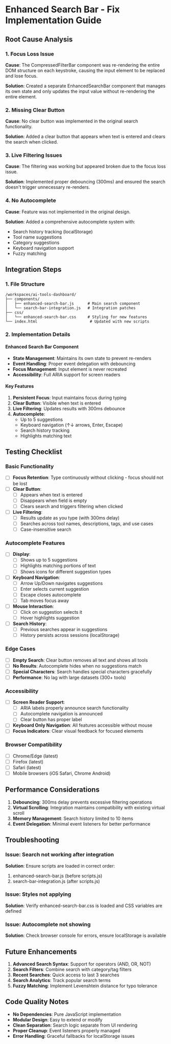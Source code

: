 # Enhanced Search Bar - Fix Implementation Guide

## Root Cause Analysis

### 1. **Focus Loss Issue**
**Cause**: The CompressedFilterBar component was re-rendering the entire DOM structure on each keystroke, causing the input element to be replaced and lose focus.

**Solution**: Created a separate EnhancedSearchBar component that manages its own state and only updates the input value without re-rendering the entire element.

### 2. **Missing Clear Button**
**Cause**: No clear button was implemented in the original search functionality.

**Solution**: Added a clear button that appears when text is entered and clears the search when clicked.

### 3. **Live Filtering Issues**
**Cause**: The filtering was working but appeared broken due to the focus loss issue.

**Solution**: Implemented proper debouncing (300ms) and ensured the search doesn't trigger unnecessary re-renders.

### 4. **No Autocomplete**
**Cause**: Feature was not implemented in the original design.

**Solution**: Added a comprehensive autocomplete system with:
- Search history tracking (localStorage)
- Tool name suggestions
- Category suggestions
- Keyboard navigation support
- Fuzzy matching

## Integration Steps

### 1. File Structure
```
/workspaces/ai-tools-dashboard/
├── components/
│   ├── enhanced-search-bar.js      # Main search component
│   └── search-bar-integration.js   # Integration patches
├── css/
│   └── enhanced-search-bar.css     # Styling for new features
└── index.html                       # Updated with new scripts
```

### 2. Implementation Details

#### Enhanced Search Bar Component
- **State Management**: Maintains its own state to prevent re-renders
- **Event Handling**: Proper event delegation with debouncing
- **Focus Management**: Input element is never recreated
- **Accessibility**: Full ARIA support for screen readers

#### Key Features
1. **Persistent Focus**: Input maintains focus during typing
2. **Clear Button**: Visible when text is entered
3. **Live Filtering**: Updates results with 300ms debounce
4. **Autocomplete**: 
   - Up to 5 suggestions
   - Keyboard navigation (↑↓ arrows, Enter, Escape)
   - Search history tracking
   - Highlights matching text

## Testing Checklist

### Basic Functionality
- [ ] **Focus Retention**: Type continuously without clicking - focus should not be lost
- [ ] **Clear Button**: 
  - [ ] Appears when text is entered
  - [ ] Disappears when field is empty
  - [ ] Clears search and triggers filtering when clicked
- [ ] **Live Filtering**:
  - [ ] Results update as you type (with 300ms delay)
  - [ ] Searches across tool names, descriptions, tags, and use cases
  - [ ] Case-insensitive search

### Autocomplete Features
- [ ] **Display**:
  - [ ] Shows up to 5 suggestions
  - [ ] Highlights matching portions of text
  - [ ] Shows icons for different suggestion types
- [ ] **Keyboard Navigation**:
  - [ ] Arrow Up/Down navigates suggestions
  - [ ] Enter selects current suggestion
  - [ ] Escape closes autocomplete
  - [ ] Tab moves focus away
- [ ] **Mouse Interaction**:
  - [ ] Click on suggestion selects it
  - [ ] Hover highlights suggestion
- [ ] **Search History**:
  - [ ] Previous searches appear in suggestions
  - [ ] History persists across sessions (localStorage)

### Edge Cases
- [ ] **Empty Search**: Clear button removes all text and shows all tools
- [ ] **No Results**: Autocomplete hides when no suggestions match
- [ ] **Special Characters**: Search handles special characters gracefully
- [ ] **Performance**: No lag with large datasets (300+ tools)

### Accessibility
- [ ] **Screen Reader Support**:
  - [ ] ARIA labels properly announce search functionality
  - [ ] Autocomplete navigation is announced
  - [ ] Clear button has proper label
- [ ] **Keyboard Only Navigation**: All features accessible without mouse
- [ ] **Focus Indicators**: Clear visual feedback for focused elements

### Browser Compatibility
- [ ] Chrome/Edge (latest)
- [ ] Firefox (latest)
- [ ] Safari (latest)
- [ ] Mobile browsers (iOS Safari, Chrome Android)

## Performance Considerations

1. **Debouncing**: 300ms delay prevents excessive filtering operations
2. **Virtual Scrolling**: Integration maintains compatibility with existing virtual scroll
3. **Memory Management**: Search history limited to 10 items
4. **Event Delegation**: Minimal event listeners for better performance

## Troubleshooting

### Issue: Search not working after integration
**Solution**: Ensure scripts are loaded in correct order:
1. enhanced-search-bar.js (before scripts.js)
2. search-bar-integration.js (after scripts.js)

### Issue: Styles not applying
**Solution**: Verify enhanced-search-bar.css is loaded and CSS variables are defined

### Issue: Autocomplete not showing
**Solution**: Check browser console for errors, ensure localStorage is available

## Future Enhancements

1. **Advanced Search Syntax**: Support for operators (AND, OR, NOT)
2. **Search Filters**: Combine search with category/tag filters
3. **Recent Searches**: Quick access to last 3 searches
4. **Search Analytics**: Track popular search terms
5. **Fuzzy Matching**: Implement Levenshtein distance for typo tolerance

## Code Quality Notes

- **No Dependencies**: Pure JavaScript implementation
- **Modular Design**: Easy to extend or modify
- **Clean Separation**: Search logic separate from UI rendering
- **Proper Cleanup**: Event listeners properly managed
- **Error Handling**: Graceful fallbacks for localStorage issues